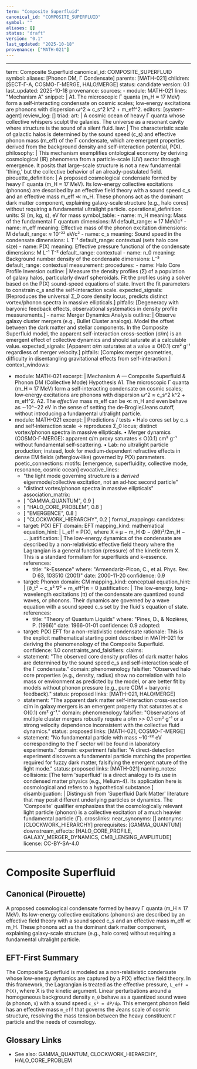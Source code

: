 ```yaml
---
term: "Composite Superfluid"
canonical_id: "COMPOSITE_SUPERFLUID"
symbol: ""
aliases: []
status: "draft"
version: "0.1"
last_updated: "2025-10-18"
provenance: ["MATH-021"]
---
```


---
term: Composite Superfluid
canonical_id: COMPOSITE_SUPERFLUID
symbol: 
aliases: [Phonon DM, Γ Condensate]
parents: [MATH-021]
children: [SECT-Γ-A, COSMO-Γ-MERGE, HALO/MERGE]
status: candidate
version: 0.1
last_updated: 2025-10-18
provenance:
  sources:
    - module: MATH-021
      lines: "Mechanism A"
      snippet: |
        A1. The microscopic Γ quanta (m_H ≈ 17 MeV) form a self‑interacting condensate on cosmic scales; low‑energy excitations are phonons with dispersion ω^2 ≈ c_s^2 k^2 + m_eff^2.
  editors: [system-agent]
  review_log: []
triad:
  art: |
    A cosmic ocean of heavy Γ quanta whose collective whispers sculpt the galaxies. The universe as a resonant cavity where structure is the sound of a silent fluid.
  law: |
    The characteristic scale of galactic halos is determined by the sound speed (c_s) and effective phonon mass (m_eff) of the Γ condensate, which are emergent properties derived from the background density and self-interaction potential, P(X).
  philosophy: |
    This mechanism exemplifies ontological economy by deriving cosmological (IR) phenomena from a particle-scale (UV) sector through emergence. It posits that large-scale structure is not a new fundamental 'thing,' but the collective behavior of an already-postulated field.
pirouette_definition: |
  A proposed cosmological condensate formed by heavy Γ quanta (m_H ≈ 17 MeV). Its low-energy collective excitations (phonons) are described by an effective field theory with a sound speed c_s and an effective mass m_eff ≪ m_H. These phonons act as the dominant dark matter component, explaining galaxy-scale structure (e.g., halo cores) without requiring a fundamental ultralight particle.
operational_definition:
  units: SI (m, kg, s), eV for mass
  symbol_table:
    - name: m_H
      meaning: Mass of the fundamental Γ quantum
      dimensions: M
      default_range: ≈ 17 MeV/c²
    - name: m_eff
      meaning: Effective mass of the phonon excitation
      dimensions: M
      default_range: ≈ 10⁻²² eV/c²
    - name: c_s
      meaning: Sound speed in the condensate
      dimensions: L T⁻¹
      default_range: contextual (sets halo core size)
    - name: P(X)
      meaning: Effective pressure functional of the condensate
      dimensions: M L⁻¹ T⁻²
      default_range: contextual
    - name: n_0
      meaning: Background number density of the condensate
      dimensions: L⁻³
      default_range: contextual
  measurement:
    procedures:
      - name: Halo Core Profile Inversion
        outline: |
          Measure the density profiles (Σ) of a population of galaxy halos, particularly dwarf spheroidals. Fit the profiles using a solver based on the P(X) sound-speed equations of state. Invert the fit parameters to constrain c_s and the self-interaction scale.
        expected_signals: [Reproduces the universal Σ_0 core density locus, predicts distinct vortex/phonon spectra in massive ellipticals.]
        pitfalls: [Degeneracy with baryonic feedback effects, observational systematics in density profile measurements.]
      - name: Merger Dynamics Analysis
        outline: |
          Observe galaxy cluster mergers (e.g., Bullet Cluster analogs). Model the offset between the dark matter and stellar components. In the Composite Superfluid model, the apparent self-interaction cross-section (σ/m) is an emergent effect of collective dynamics and should saturate at a calculable value.
        expected_signals: [Apparent σ/m saturates at a value ≤ O(0.1) cm² g⁻¹ regardless of merger velocity.]
        pitfalls: [Complex merger geometries, difficulty in disentangling gravitational effects from self-interaction.]
context_windows:
  - module: MATH-021
    excerpt: |
      Mechanism A — Composite Superfluid & Phonon DM (Collective Mode)
      Hypothesis
      A1. The microscopic Γ quanta (m_H ≈ 17 MeV) form a self‑interacting condensate on cosmic scales; low‑energy excitations are phonons with dispersion ω^2 ≈ c_s^2 k^2 + m_eff^2.
      A2. The *effective* mass m_eff can be ≪ m_H and even behave as ∼10^−22 eV in the sense of setting the de‑Broglie/Jeans cutoff, without introducing a fundamental ultralight particle.
  - module: MATH-021
    excerpt: |
      Predictions / tests
      • Halo cores set by c_s and self‑interaction scale → reproduces Σ_0 locus; distinct vortex/phonon spectra in massive ellipticals.
      • Merger dynamics (COSMO‑Γ‑MERGE): apparent σ/m proxy saturates ≤ O(0.1) cm² g⁻¹ without fundamental self‑scattering.
      • Lab: no ultralight particle production; instead, look for medium‑dependent refractive effects in dense EM fields (afterglow‑like) governed by P(X) parameters.
poetic_connections:
  motifs: [emergence, superfluidity, collective mode, resonance, cosmic ocean]
  evocative_lines:
    - "the light mode governing structure is a *derived* eigenmode/collective excitation, not an ad‑hoc second particle"
    - "distinct vortex/phonon spectra in massive ellipticals"
  association_matrix:
    - [ "GAMMA_QUANTUM", 0.9 ]
    - [ "HALO_CORE_PROBLEM", 0.8 ]
    - [ "EMERGENCE", 0.8 ]
    - [ "CLOCKWORK_HIERARCHY", 0.2 ]
formal_mappings:
  candidates:
    - target: P(X) EFT
      domain: EFT
      mapping_kind: mathematical
      equation_hint: |
        L_eff = P(X), where X ≡ μ − m_H Φ − (∂θ)²/2m_H − …
      justification: |
        The low-energy dynamics of the condensate are described by a non-relativistic effective field theory where the Lagrangian is a general function (pressure) of the kinetic term X. This is a standard formalism for superfluids and k-essence.
      references:
        - title: "k-Essence"
          where: "Armendariz-Picon, C., et al. Phys. Rev. D 63, 103510 (2001)"
          date: 2000-11-20
      confidence: 0.9
    - target: Phonon
      domain: CM
      mapping_kind: conceptual
      equation_hint: |
        (∂_t² − c_s² ∇² + m_eff²)π = 0
      justification: |
        The low-energy, long-wavelength excitations (π) of the condensate are quantized sound waves, or phonons. Their dynamics are governed by a wave equation with a sound speed c_s set by the fluid's equation of state.
      references:
        - title: "Theory of Quantum Liquids"
          where: "Pines, D., & Nozières, P. (1966)"
          date: 1966-01-01
      confidence: 0.9
  adopted:
    - target: P(X) EFT for a non-relativistic condensate
      rationale: This is the explicit mathematical starting point described in MATH-021 for deriving the phenomenology of the Composite Superfluid.
      confidence: 1.0
constraints_and_falsifiers:
  claims:
    - statement: "The observed core density profiles of dark matter halos are determined by the sound speed c_s and self-interaction scale of the Γ condensate."
      domain: phenomenology
      falsifier: "Observed halo core properties (e.g., density, radius) show no correlation with halo mass or environment as predicted by the model, or are better fit by models without phonon pressure (e.g., pure CDM + baryonic feedback)."
      status: proposed
      links: [MATH-021, HALO/MERGE]
    - statement: "The apparent dark matter self-interaction cross-section σ/m in galaxy mergers is an emergent property that saturates at ≤ O(0.1) cm² g⁻¹."
      domain: phenomenology
      falsifier: "Observations of multiple cluster mergers robustly require a σ/m >> 0.1 cm² g⁻¹ or a strong velocity dependence inconsistent with the collective fluid dynamics."
      status: proposed
      links: [MATH-021, COSMO-Γ-MERGE]
    - statement: "No fundamental particle with mass ~10⁻²² eV corresponding to the Γ sector will be found in laboratory experiments."
      domain: experiment
      falsifier: "A direct-detection experiment discovers a fundamental particle matching the properties required for fuzzy dark matter, falsifying the emergent nature of the light mode."
      status: proposed
      links: [MATH-021]
naming_notes:
  collisions: [The term 'superfluid' is a direct analogy to its use in condensed matter physics (e.g., Helium-4). Its application here is cosmological and refers to a hypothetical substance.]
  disambiguation: |
    Distinguish from 'Superfluid Dark Matter' literature that may posit different underlying particles or dynamics. The 'Composite' qualifier emphasizes that the cosmologically relevant light particle (phonon) is a collective excitation of a much heavier fundamental particle (Γ).
crosslinks:
  near_synonyms: []
  antonyms: [CLOCKWORK_HIERARCHY]
  prerequisites: [GAMMA_QUANTUM]
  downstream_effects: [HALO_CORE_PROFILE, GALAXY_MERGER_DYNAMICS, CMB_LENSING_AMPLITUDE]
license: CC-BY-SA-4.0
---

# Composite Superfluid

## Canonical (Pirouette)
A proposed cosmological condensate formed by heavy Γ quanta (m_H ≈ 17 MeV). Its low-energy collective excitations (phonons) are described by an effective field theory with a sound speed c_s and an effective mass m_eff ≪ m_H. These phonons act as the dominant dark matter component, explaining galaxy-scale structure (e.g., halo cores) without requiring a fundamental ultralight particle.

## EFT-First Summary
The Composite Superfluid is modeled as a non-relativistic condensate whose low-energy dynamics are captured by a P(X) effective field theory. In this framework, the Lagrangian is treated as the effective pressure, `L_eff = P(X)`, where X is the kinetic argument. Linear perturbations around a homogeneous background density `n_0` behave as a quantized sound wave (a phonon, `π`) with a sound speed `c_s² = dP/dρ`. This emergent phonon field has an effective mass `m_eff` that governs the Jeans scale of cosmic structure, resolving the mass tension between the heavy constituent `Γ` particle and the needs of cosmology.

## Glossary Links
- See also: GAMMA_QUANTUM, CLOCKWORK_HIERARCHY, HALO_CORE_PROBLEM